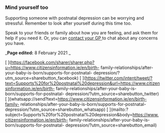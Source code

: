 ###  Mind yourself too

Supporting someone with postnatal depression can be worrying and stressful.
Remember to look after yourself during this time too.

Speak to your friends or family about how you are feeling, and ask them for
help if you need it. Or, you can [ contact your GP
](https://www2.hse.ie/services/find-a-gp/) to chat about any concerns you
have.

_**Page edited:** 8 February 2021 _

[
](https://facebook.com/sharer/sharer.php?u=https://www.citizensinformation.ie/en/birth-
family-relationships/after-your-baby-is-born/supports-for-postnatal-
depression/?utm_source=sharebutton_facebook) [
](https://twitter.com/intent/tweet/?text=Supports%20for%20postnatal%20depression&url=https://www.citizensinformation.ie/en/birth-
family-relationships/after-your-baby-is-born/supports-for-postnatal-
depression/?utm_source=sharebutton_twitter) [
](whatsapp://send?text=https://www.citizensinformation.ie/en/birth-family-
relationships/after-your-baby-is-born/supports-for-postnatal-
depression/?utm_source=sharebutton_whatsapp) [
](mailto:?subject=Supports%20for%20postnatal%20depression&body=https://www.citizensinformation.ie/en/birth-
family-relationships/after-your-baby-is-born/supports-for-postnatal-
depression/?utm_source=sharebutton_email) [ ](javascript:void\(0\))
